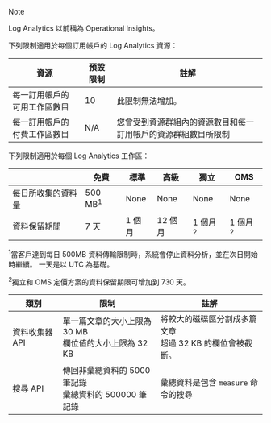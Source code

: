 
>[!NOTE]
>Log Analytics 以前稱為 Operational Insights。
>
>

下列限制適用於每個訂用帳戶的 Log Analytics 資源：

| 資源 | 預設限制 | 註解
| --- | --- | --- |
| 每一訂用帳戶的可用工作區數目 | 10 | 此限制無法增加。 |
| 每一訂用帳戶的付費工作區數目 | N/A | 您會受到資源群組內的資源數目和每一訂用帳戶的資源群組數目所限制 | 


下列限制適用於每個 Log Analytics 工作區：

|  | 免費 | 標準 | 高級 | 獨立 | OMS |
| --- | --- | --- | --- | --- | --- |
| 每日所收集的資料量 |500 MB<sup>1</sup> |None |None | None | None
| 資料保留期間 |7 天 |1 個月 |12 個月 | 1 個月 <sup>2</sup> | 1 個月 <sup>2</sup>|

<sup>1</sup>當客戶達到每日 500MB 資料傳輸限制時，系統會停止資料分析，並在次日開始時繼續。 一天是以 UTC 為基礎。

<sup>2</sup>獨立和 OMS 定價方案的資料保留期限可增加到 730 天。

| 類別 | 限制 | 註解
| --- | --- | --- |
| 資料收集器 API | 單一篇文章的大小上限為 30 MB<br>欄位值的大小上限為 32 KB | 將較大的磁碟區分割成多篇文章<br>超過 32 KB 的欄位會被截斷。 |
| 搜尋 API | 傳回非彙總資料的 5000 筆記錄<br>彙總資料的 500000 筆記錄 | 彙總資料是包含 `measure` 命令的搜尋
 
